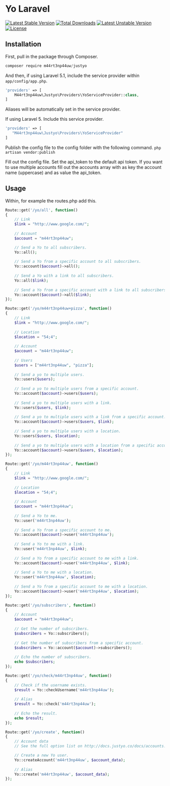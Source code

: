 # Yo Laravel

[![Latest Stable Version](https://poser.pugx.org/m44rt3np44uw/justyo/v/stable)](https://packagist.org/packages/m44rt3np44uw/justyo) [![Total Downloads](https://poser.pugx.org/m44rt3np44uw/justyo/downloads)](https://packagist.org/packages/m44rt3np44uw/justyo) [![Latest Unstable Version](https://poser.pugx.org/m44rt3np44uw/justyo/v/unstable)](https://packagist.org/packages/m44rt3np44uw/justyo) [![License](https://poser.pugx.org/m44rt3np44uw/justyo/license)](https://packagist.org/packages/m44rt3np44uw/justyo)

## Installation

First, pull in the package through Composer.

```js
composer require m44rt3np44uw/justyo
```

And then, if using Laravel 5.1, include the service provider within `app/config/app.php`.

```php
'providers' => [
    M44rt3np44uw\Justyo\Providers\YoServiceProvider::class,
]
```

Aliases will be automatically set in the service provider.

If using Laravel 5. Include this service provider.

```php
'providers' => [
   "M44rt3np44uw\Justyo\Providers\YoServiceProvider"
]
```

Publish the config file to the config folder with the following command.
`php artisan vendor:publish`

Fill out the config file. Set the api_token to the default api token.
If you want to use multiple accounts fill out the accounts array with as
key the account name (uppercase) and as value the api_token.

## Usage

Within, for example the routes.php add this.

```php
Route::get('/yo/all', function()
{
    // Link
    $link = "http://www.google.com/";
    
    // Account
    $account = "m44rt3np44uw";

    // Send a Yo to all subscribers.
    Yo::all();
    
    // Send a Yo from a specific account to all subscribers.
    Yo::account($account)->all();
    
    // Send a Yo with a link to all subscribers.
    Yo::all($link);
    
    // Send a Yo from a specific account with a link to all subscribers.
    Yo::account($account)->all($link);
});

Route::get('/yo/m44rt3np44uw+pizza', function()
{
    // Link
    $link = "http://www.google.com/";
    
    // Location
    $location = "54;4";
    
    // Account
    $account = "m44rt3np44uw";
    
    // Users
    $users = ["m44rt3np44uw", "pizza"];
    
    // Send a yo to multiple users.
    Yo::users($users);
    
    // Send a yo to multiple users from a specific account.
    Yo::account($account)->users($users);
    
    // Send a yo to multiple users with a link.
    Yo::users($users, $link);
    
    // Send a yo to multiple users with a link from a specific account.
    Yo::account($account)->users($users, $link);
    
    // Send a yo to multiple users with a location.
    Yo::users($users, $location);
    
    // Send a yo to multiple users with a location from a specific account.
    Yo::account($account)->users($users, $location);
});

Route::get('/yo/m44rt3np44uw', function()
{
    // Link
    $link = "http://www.google.com/";
    
    // Location
    $location = "54;4";
    
    // Account
    $account = "m44rt3np44uw";
    
    // Send a Yo to me.
    Yo::user('m44rt3np44uw');
    
    // Send a Yo from a specific account to me.
    Yo::account($account)->user('m44rt3np44uw');
    
    // Send a Yo to me with a link.
    Yo::user('m44rt3np44uw', $link);
    
    // Send a Yo from a specific account to me with a link.
    Yo::account($account)->user('m44rt3np44uw', $link);
    
    // Send a Yo to me with a location.
    Yo::user('m44rt3np44uw', $location);
    
    // Send a Yo from a specific account to me with a location.
    Yo::account($account)->user('m44rt3np44uw', $location);
});

Route::get('/yo/subscribers', function()
{
    // Account
    $account = "m44rt3np44uw";
    
    // Get the number of subscribers.
    $subscribers = Yo::subscribers();
    
    // Get the number of subscribers from a specific account.
    $subscribers = Yo::account($account)->subscribers();
    
    // Echo the number of subscribers.
    echo $subscribers;
});

Route::get('/yo/check/m44rt3np44uw', function()
{
    // Check if the username exists.
    $result = Yo::checkUsername('m44rt3np44uw');
    
    // Alias
    $result = Yo::check('m44rt3np44uw');
    
    // Echo the result.
    echo $result;
});

Route::get('/yo/create', function()
{
    // Account data
    // See the full option list on http://docs.justyo.co/docs/accounts.

    // Create a new Yo user.
    Yo::createAccount('m44rt3np44uw', $account_data);
    
    // Alias
    Yo::create('m44rt3np44uw', $account_data);
});
```